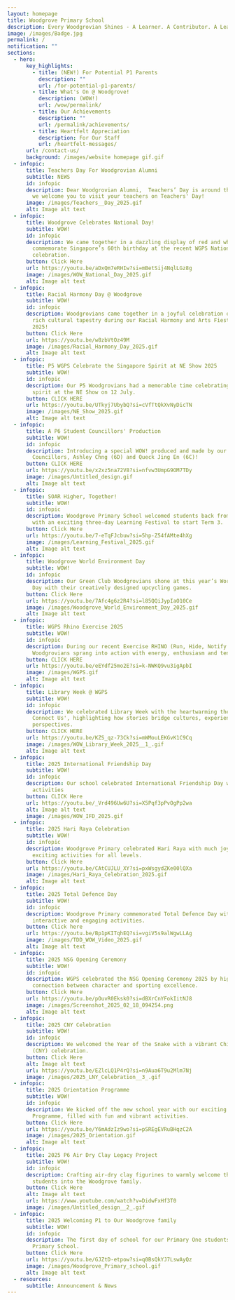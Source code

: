 ```yaml
---
layout: homepage
title: Woodgrove Primary School
description: Every Woodgrovian Shines - A Learner. A Contributor. A Leader with Character.
image: /images/Badge.jpg
permalink: /
notification: ""
sections:
  - hero:
      key_highlights:
        - title: (NEW!) For Potential P1 Parents
          description: ""
          url: /for-potential-p1-parents/
        - title: What's On @ Woodgrove!
          description: (WOW!)
          url: /wow/permalink/
        - title: Our Achievements
          description: ""
          url: /permalink/achievements/
        - title: Heartfelt Appreciation
          description: For Our Staff
          url: /heartfelt-messages/
      url: /contact-us/
      background: /images/website homepage gif.gif
  - infopic:
      title: Teachers Day For Woodgrovian Alumni
      subtitle: NEWS
      id: infopic
      description: Dear Woodgrovian Alumni,  Teachers’ Day is around the corner, and
        we welcome you to visit your teachers on Teachers' Day!
      image: /images/Teachers__Day_2025.gif
      alt: Image alt text
  - infopic:
      title: Woodgrove Celebrates National Day!
      subtitle: WOW!
      id: infopic
      description: We came together in a dazzling display of red and white to
        commemorate Singapore’s 60th birthday at the recent WGPS National Day
        celebration.
      button: Click Here
      url: https://youtu.be/aDxQm7eRHIw?si=mBetSij4NqlLGz8g
      image: /images/WOW_National_Day_2025.gif
      alt: Image alt text
  - infopic:
      title: Racial Harmony Day @ Woodgrove
      subtitle: WOW!
      id: infopic
      description: Woodgrovians came together in a joyful celebration of Singapore’s
        rich cultural tapestry during our Racial Harmony and Arts Fiesta Week
        2025!
      button: Click Here
      url: https://youtu.be/w8zbVtOz49M
      image: /images/Racial_Harmony_Day_2025.gif
      alt: Image alt text
  - infopic:
      title: P5 WGPS Celebrate the Singapore Spirit at NE Show 2025
      subtitle: WOW!
      id: infopic
      description: Our P5 Woodgrovians had a memorable time celebrating the Singapore
        spirit at the NE Show on 12 July.
      button: CLICK HERE
      url: https://youtu.be/UTkyj7UbybQ?si=cVfTtQkXvNyDicTN
      image: /images/NE_Show_2025.gif
      alt: Image alt text
  - infopic:
      title: A P6 Student Councillors' Production
      subtitle: WOW!
      id: infopic
      description: Introducing a special WOW! produced and made by our P6 Student
        Councillors, Ashley Chng (6D) and Queck Jing En (6C)!
      button: CLICK HERE
      url: https://youtu.be/x2xz5na72V8?si=nfvw3UmpG9OM7TDy
      image: /images/Untitled_design.gif
      alt: Image alt text
  - infopic:
      title: SOAR Higher, Together!
      subtitle: WOW!
      id: infopic
      description: Woodgrove Primary School welcomed students back from June break
        with an exciting three-day Learning Festival to start Term 3.
      button: Click Here
      url: https://youtu.be/7-eTqFJcbuw?si=5hp-Z54fAMte4hXg
      image: /images/Learning_Festival_2025.gif
      alt: Image alt text
  - infopic:
      title: Woodgrove World Environment Day
      subtitle: WOW!
      id: infopic
      description: Our Green Club Woodgrovians shone at this year’s World Environment
        Day with their creatively designed upcycling games.
      button: Click Here
      url: https://youtu.be/7Afc4g6z2R4?si=l85QQiJypIaO10Ce
      image: /images/Woodgrove_World_Environment_Day_2025.gif
      alt: Image alt text
  - infopic:
      title: WGPS Rhino Exercise 2025
      subtitle: WOW!
      id: infopic
      description: During our recent Exercise RHINO (Run, Hide, Notify Others), our
        Woodgrovians sprang into action with energy, enthusiasm and tenacity!
      button: CLICK HERE
      url: https://youtu.be/eEYdf25mo2E?si=k-NWKQ9vu3igApbI
      image: /images/WGPS.gif
      alt: Image alt text
  - infopic:
      title: Library Week @ WGPS
      subtitle: WOW!
      id: infopic
      description: We celebrated Library Week with the heartwarming theme 'Stories
        Connect Us', highlighting how stories bridge cultures, experiences and
        perspectives.
      button: CLICK HERE
      url: https://youtu.be/KZS_qz-73Ck?si=mWMouLEKGvK1C9Cq
      image: /images/WOW_Library_Week_2025__1_.gif
      alt: Image alt text
  - infopic:
      title: 2025 International Friendship Day
      subtitle: WOW!
      id: infopic
      description: Our school celebrated International Friendship Day with vibrant
        activities
      button: CLICK Here
      url: https://youtu.be/_Vrd496Uw6U?si=X5Pqf3pPvOgPp2wa
      alt: Image alt text
      image: /images/WOW_IFD_2025.gif
  - infopic:
      title: 2025 Hari Raya Celebration
      subtitle: WOW!
      id: infopic
      description: Woodgrove Primary celebrated Hari Raya with much joy, featuring
        exciting activities for all levels.
      button: Click Here
      url: https://youtu.be/CAtCUJLU_XY?si=pxWsgydZKe00lQXa
      image: /images/Hari_Raya_Celebration_2025.gif
      alt: Image alt text
  - infopic:
      title: 2025 Total Defence Day
      subtitle: WOW!
      id: infopic
      description: Woodgrove Primary commemorated Total Defence Day with a myriad of
        interactive and engaging activities.
      button: Click here
      url: https://youtu.be/Bp1pKITqhEQ?si=vgiV5s9alWgwLLAg
      image: /images/TDD_WOW_Video_2025.gif
      alt: Image alt text
  - infopic:
      title: 2025 NSG Opening Ceremony
      subtitle: WOW!
      id: infopic
      description: WGPS celebrated the NSG Opening Ceremony 2025 by highlighting the
        connection between character and sporting excellence.
      button: Click Here
      url: https://youtu.be/pOuvR0Eksk0?si=dBXrCnYFokIitNJ8
      image: /images/Screenshot_2025_02_18_094254.png
      alt: Image alt text
  - infopic:
      title: 2025 CNY Celebration
      subtitle: WOW!
      id: infopic
      description: We welcomed the Year of the Snake with a vibrant Chinese New Year
        (CNY) celebration.
      button: Click Here
      alt: Image alt text
      url: https://youtu.be/EZlcLQ1P4rQ?si=n9Aua6T9u2Mlm7Nj
      image: /images/2025_LNY_Celebration__3_.gif
  - infopic:
      title: 2025 Orientation Programme
      subtitle: WOW!
      id: infopic
      description: We kicked off the new school year with our exciting Orientation
        Programme, filled with fun and vibrant activities.
      button: Click Here
      url: https://youtu.be/Y6mAdzIz9wo?si=pSREgEVRuBHqzC2A
      image: /images/2025_Orientation.gif
      alt: Image alt text
  - infopic:
      title: 2025 P6 Air Dry Clay Legacy Project
      subtitle: WOW!
      id: infopic
      description: Crafting air-dry clay figurines to warmly welcome the 2024 P1
        students into the Woodgrove family.
      button: Click Here
      alt: Image alt text
      url: https://www.youtube.com/watch?v=DidwFxHf3T0
      image: /images/Untitled_design__2_.gif
  - infopic:
      title: 2025 Welcoming P1 to Our Woodgrove family
      subtitle: WOW!
      id: infopic
      description: The first day of school for our Primary One students at Woodgrove
        Primary School.
      button: Click Here
      url: https://youtu.be/GJZtD-etpow?si=q0BsQkYJ7LswAyQz
      image: /images/Woodgrove_Primary_school.gif
      alt: Image alt text
  - resources:
      subtitle: Announcement & News
---
```

